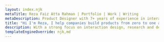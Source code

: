 ```yaml
---
layout: index.njk
metaTitle: Reza Faiz Atta Rahman | Portfolio | Work | Writing
metaDescription: Product Designer with 7+ years of experience in interaction design, research, and prototyping.
title: "Hi I'm Reza, I help companies build products from zero to one and scale them into multiple products by using design system."
description: With a strong focus on interaction design, research and design system.
templateEngineOverride: njk,md
---
```

